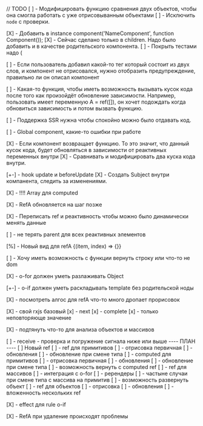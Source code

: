 // TODO
[ ] - Модифицировать функцию сравнения двух объектов, чтобы она смогла работать с уже отрисовыванным объектами
  [ ] - Исключить `node` с проверки. 

[X] - Добавить в instance component('NameComponent', function Component());
  [X] - Сейчас сделано только в children. Надо было добавить и в качестве родительского компонента.
  [ ] - Покрыть тестами надо (

[ ] - Если пользователь добавил какой-то тег который состоит из двух слов, и компонент не отрисовался,
      нужно отобразить предупреждение, правильно ли он описал компонент

[ ] - Какая-то функция, чтобы иметь возможность вызывать кусок кода после того как произойдёт обновление зависимости.
      Например, пользовать имеет переменную A = ref([]), он хочет подождать когда обновиться зависимость и потом вызвать функцию.


[ ] - Поддержка SSR нужна чтобы спокойно можно было отдавать код.

[ ] - Global component, какие-то ошибки при работе

[X] - Если компонент возвращает функцию. То это значит, что данный кусок кода, будет обновляться в зависимости от реактивных переменных внутри
  [X] - Сравнивать и модифицировать два куска кода внутри.


[+-] - hook update и beforeUpdate
  [X] - Создать Subject внутри компанента, следить за изменениями.

[X] - !!!! Array для computed

[X] - RefA обновляется на шаг позже

[X] - Переписать ref и реактивность чтобы можно было динамически менять данные

[ ] - не терять parent для всех реактивных элементов

[%] - Новый вид для refA <o-for items={reactive[]}>{(item, index) => {}}</o-for>

[ ] - Хочу иметь возможность с функции вернуть строку или что-то не dom

[X] - o-for должен уметь разлаживать Object

[+-] - o-if должен уметь раскладывать template без родительской ноды

[X] - посмотреть алгос для refA что-то много дропает прорисовок

[X] - свой rxjs базовый
  [x] - next
  [x] - complete
  [x] - только неповторяюще значение

[X] - подтянуть что-то для анализа объектов и массивов


[ ] - receive - проверка и погружение сигнала ниже или выше
---- ПЛАН ---- 
[ ] Новый ref
  [ ] - ref для примитивов
    [ ] - отрисовка первичная
    [ ] - обновления
      [ ] - обновление при смене типа
  [ ] - computed для примитивов
    [ ] - отрисовка первичная
    [ ] - обновления
      [ ] - обновление при смене типа
    [ ] - возможность вернуть с computed ref
  [ ] - ref для массивов
    [ ] - интеграция с o-for
    [ ] - ререндеры
    [ ] - частыне случаи при смене типа с массива на примитив
    [ ] - возможность развернуть объект
  [ ] - ref для объектов
    [ ] - отрисовка
    [ ] - обновления
    [ ] - вложенность нескольких ref


[X] - effect для rule o-if

[X] - RefA при удаление происходят проблемы